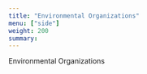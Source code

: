 ```yaml
---
title: "Environmental Organizations"
menu: ["side"]
weight: 200
summary: 
---
```

Environmental Organizations